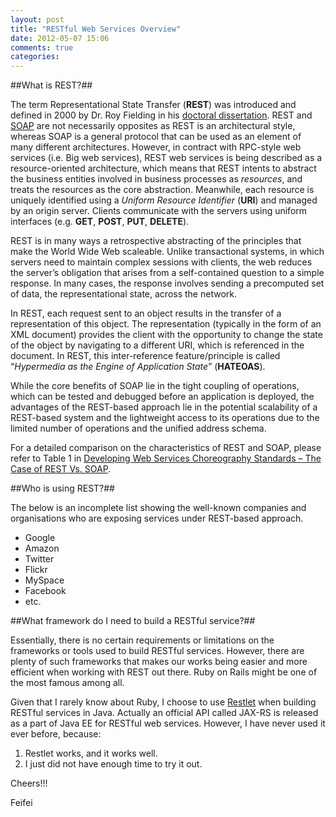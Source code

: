```yaml
---
layout: post
title: "RESTful Web Services Overview"
date: 2012-05-07 15:06
comments: true
categories: 
---
```

##What is REST?##

The term Representational State Transfer (__REST__) was introduced and defined in 2000 by Dr. Roy Fielding in his [doctoral dissertation](http://jpkc.fudan.edu.cn/picture/article/216/35/4b/22598d594e3d93239700ce79bce1/7ed3ec2a-03c2-49cb-8bf8-5a90ea42f523.pdf). REST and [SOAP](http://en.wikipedia.org/wiki/SOAP) are not necessarily opposites as REST is an architectural style, whereas SOAP is a general protocol that can be used as an element of many different architectures. However, in contract with RPC-style web services (i.e. Big web services), REST web services is being described as a resource-oriented architecture, which means that REST intents to abstract the business entities involved in business processes as _resources_, and treats the resources as the core abstraction. Meanwhile, each resource is uniquely identified using a _Uniform Resource Identifier_ (__URI__) and managed by an origin server. Clients communicate with the servers using uniform interfaces (e.g. __GET__, __POST__, __PUT__, __DELETE__).

<!--more-->
REST is in many ways a retrospective abstracting of the principles that make the World Wide Web scaleable. Unlike transactional systems, in which servers need to maintain complex sessions with clients, the web reduces the server’s obligation that arises from a self-contained question to a simple response. In many cases, the response involves sending a precomputed set of data, the representational state, across the network.

In REST, each request sent to an object results in the transfer of a representation of this object. The representation (typically in the form of an XML document) provides the client with the opportunity to change the state of the object by navigating to a different URI, which is referenced in the document. In REST, this inter-reference feature/principle is called “_Hypermedia as the Engine of Application State_” (__HATEOAS__).

While the core benefits of SOAP lie in the tight coupling of operations, which can be tested and debugged before an application is deployed, the advantages of the REST-based approach lie in the potential scalability of a REST-based system and the lightweight access to its operations due to the limited number of operations and the unified address schema.

For a detailed comparison on the characteristics of REST and SOAP, please refer to Table 1 in [Developing Web Services Choreography Standards – The Case of REST Vs. SOAP](http://www.sciencedirect.com/science/article/pii/S0167923604000612).

##Who is using REST?##

The below is an incomplete list showing the well-known companies and organisations who are exposing services under REST-based approach.

* Google
* Amazon
* Twitter
* Flickr
* MySpace
* Facebook
* etc.

##What framework do I need to build a RESTful service?##

Essentially, there is no certain requirements or limitations on the frameworks or tools used to build RESTful services. However, there are plenty of such frameworks that makes our works being easier and more efficient when working with REST out there. Ruby on Rails might be one of the most famous among all.

Given that I rarely know about Ruby, I choose to use [Restlet](http://www.restlet.org/) when building RESTful services in Java. Actually an official API called JAX-RS is released as a part of Java EE for RESTful web services. However, I have never used it ever before, because:

1. Restlet works, and it works well.
2. I just did not have enough time to try it out. 

Cheers!!!

Feifei



